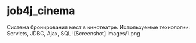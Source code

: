 # job4j_cinema
Система бронирования мест в кинотеатре.
Используемые технологии: Servlets, JDBC, Ajax, SQL
![Screenshot] images/1.png
